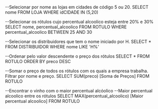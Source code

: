 --Selecionar por nome as lojas em cidades de código 5 ou 20.
SELECT nome
FROM LOJA
WHERE idCIDADE IN (5,20)

--Selecionar os rótulos cujo percentual alcoolico esteja entre 20% e 30%
SELECT nome, percentual_alcoolico
FROM ROTULO
WHERE percentual_alcoolico BETWEEN 25 AND 30

--Selecionar os distribuidores que tem o nome iniciado por H.
SELECT *
FROM DISTRIBUIDOR
WHERE nome LIKE 'H%'

--Ordenar pelo valor descendente o preço dos rótulos
SELECT * 
FROM ROTULO
ORDER BY preco DESC

--Somar o preço de todos os rótulos com os quais a empresa trabalha. Filtrar por nome e preço.
SELECT SUM(preco) [Soma de Preços]
FROM ROTULO

--Encontrar o vinho com o maior percentual alcóolico
--Maior percentual alcoolico entre os rótulos
SELECT MAX(percentual_alcoolico) [Maior percentual alcoolico]
FROM ROTULO
